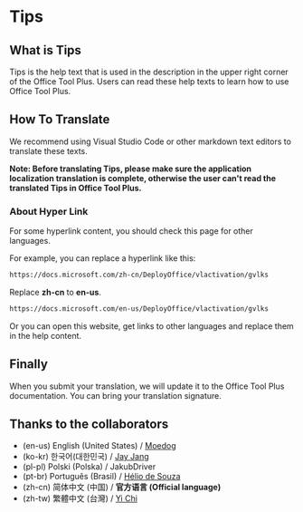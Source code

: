 # Tips

## What is Tips

Tips is the help text that is used in the description in the upper right corner of the Office Tool Plus. Users can read these help texts to learn how to use Office Tool Plus.

## How To Translate

We recommend using Visual Studio Code or other markdown text editors to translate these texts.

**Note: Before translating Tips, please make sure the application localization translation is complete, otherwise the user can't read the translated Tips in Office Tool Plus.**

### About Hyper Link

For some hyperlink content, you should check this page for other languages.

For example, you can replace a hyperlink like this:

```txt
https://docs.microsoft.com/zh-cn/DeployOffice/vlactivation/gvlks
```

Replace **zh-cn** to **en-us**.

```txt
https://docs.microsoft.com/en-us/DeployOffice/vlactivation/gvlks
```

Or you can open this website, get links to other languages and replace them in the help content.

## Finally

When you submit your translation, we will update it to the Office Tool Plus documentation. You can bring your translation signature.

## Thanks to the collaborators

- (en-us) English (United States) / [Moedog](https://prprpr.love)
- (ko-kr) 한국어(대한민국) / [Jay Jang](http://www.yaeyaya.com)
- (pl-pl) Polski (Polska) / JakubDriver
- (pt-br) Português (Brasil) / [Hélio de Souza](https://tinyurl.com/hdstec)
- (zh-cn) 简体中文 (中国) / **官方语言 (Official language)**
- (zh-tw) 繁體中文 (台灣) / [Yi Chi](https://www.cotpear.com)
